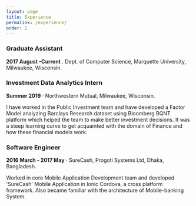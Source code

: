 ```yaml
---
layout: page
title: Experience
permalink: /experience/
order: 2
---
```


### Graduate Assistant

**2017 August -Current** . Dept. of Computer Science, Marquette University, Milwaukee, Wisconsin. 

<!-- Conception of a collective survey from the ground up with students, introduction to basic statistics (descriptive statistics, hypothesis testing), to the [R language](https://cran.r-project.org/) and to the [RStudio](https://www.rstudio.com/)IDE. -->


### Investment Data Analytics Intern

**Summer 2019** · Northwestern Mutual, Milwaukee, Wisconsin. 

I have worked in the Public Investment team and have developed a Factor Model analyzing Barclays Research dataset using Bloomberg BQNT platform which helped the team to make better investment decisions. It was a steep learning curve to get acquainted with the domain of Finance and how these financial models work.


### Software Engineer
**2016 March - 2017 May** · SureCash, Progoti Systems Ltd, Dhaka, Bangladesh. 

Worked in core Mobile Application Development team and developed 'SureCash' Mobile Application in Ionic Cordova, a cross platform framework. Also became familiar with the architecture of Mobile-banking System.